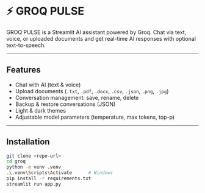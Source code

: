# ⚡ GROQ PULSE

GROQ PULSE is a Streamlit AI assistant powered by Groq. Chat via text, voice, or uploaded documents and get real-time AI responses with optional text-to-speech.

---

## Features
- Chat with AI (text & voice)
- Upload documents (`.txt`, `.pdf`, `.docx`, `.csv`, `.json`, `.png`, `.jpg`)
- Conversation management: save, rename, delete
- Backup & restore conversations (JSON)
- Light & dark themes
- Adjustable model parameters (temperature, max tokens, top-p)

---

## Installation
```bash
git clone <repo-url>
cd groq
python -m venv .venv
.\.venv\Scripts\Activate      # Windows
pip install -r requirements.txt
streamlit run app.py
